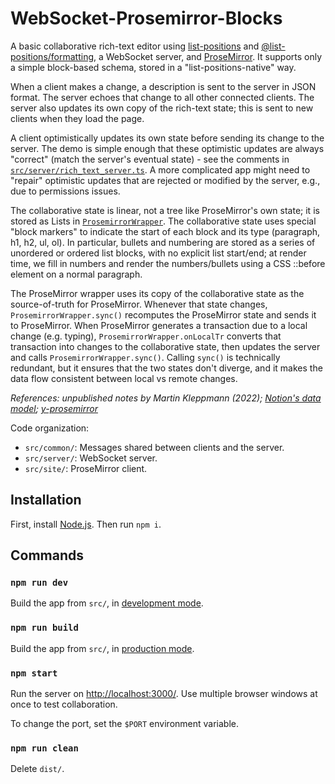# WebSocket-Prosemirror-Blocks

A basic collaborative rich-text editor using [list-positions](https://github.com/mweidner037/list-positions#readme) and [@list-positions/formatting](https://github.com/mweidner037/list-positions-formatting#readme), a WebSocket server, and [ProseMirror](https://prosemirror.net/). It supports only a simple block-based schema, stored in a "list-positions-native" way.

When a client makes a change, a description is sent to the server in JSON format. The server echoes that change to all other connected clients. The server also updates its own copy of the rich-text state; this is sent to new clients when they load the page.

A client optimistically updates its own state before sending its change to the server. The demo is simple enough that these optimistic updates are always "correct" (match the server's eventual state) - see the comments in [`src/server/rich_text_server.ts`](./src/server/rich_text_server.ts). A more complicated app might need to "repair" optimistic updates that are rejected or modified by the server, e.g., due to permissions issues.

The collaborative state is linear, not a tree like ProseMirror's own state; it is stored as Lists in [`ProsemirrorWrapper`](./src/site/prosemirror_wrapper.ts). The collaborative state uses special "block markers" to indicate the start of each block and its type (paragraph, h1, h2, ul, ol). In particular, bullets and numbering are stored as a series of unordered or ordered list blocks, with no explicit list start/end; at render time, we fill in numbers and render the numbers/bullets using a CSS ::before element on a normal paragraph.

The ProseMirror wrapper uses its copy of the collaborative state as the source-of-truth for ProseMirror. Whenever that state changes, `ProsemirrorWrapper.sync()` recomputes the ProseMirror state and sends it to ProseMirror. When ProseMirror generates a transaction due to a local change (e.g. typing), `ProsemirrorWrapper.onLocalTr` converts that transaction into changes to the collaborative state, then updates the server and calls `ProsemirrorWrapper.sync()`. Calling `sync()` is technically redundant, but it ensures that the two states don't diverge, and it makes the data flow consistent between local vs remote changes.

_References: unpublished notes by Martin Kleppmann (2022); [Notion's data model](https://www.notion.so/blog/data-model-behind-notion); [y-prosemirror](https://github.com/yjs/y-prosemirror)_

Code organization:

- `src/common/`: Messages shared between clients and the server.
- `src/server/`: WebSocket server.
- `src/site/`: ProseMirror client.

## Installation

First, install [Node.js](https://nodejs.org/). Then run `npm i`.

## Commands

### `npm run dev`

Build the app from `src/`, in [development mode](https://webpack.js.org/guides/development/).

### `npm run build`

Build the app from `src/`, in [production mode](https://webpack.js.org/guides/production/).

### `npm start`

Run the server on [http://localhost:3000/](http://localhost:3000/). Use multiple browser windows at once to test collaboration.

To change the port, set the `$PORT` environment variable.

### `npm run clean`

Delete `dist/`.
